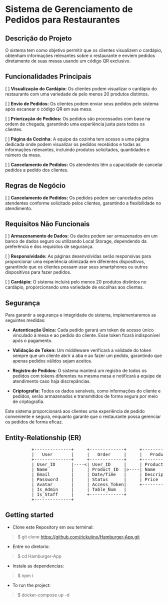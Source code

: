 # Sistema de Gerenciamento de Pedidos para Restaurantes

## Descrição do Projeto

O sistema tem como objetivo permitir que os clientes visualizem o cardápio, obtenham informações relevantes sobre o restaurante e enviem pedidos diretamente de suas mesas usando um código QR exclusivo.

## Funcionalidades Principais

[ ] **Visualização do Cardápio:** Os clientes podem visualizar o cardápio do restaurante com uma variedade de pelo menos 20 produtos distintos.

[ ] **Envio de Pedidos:** Os clientes podem enviar seus pedidos pelo sistema após escanear o código QR em sua mesa.

[ ] **Priorização de Pedidos:** Os pedidos são processados com base na ordem de chegada, garantindo uma experiência justa para todos os clientes.

[ ] **Página da Cozinha:** A equipe da cozinha tem acesso a uma página dedicada onde podem visualizar os pedidos recebidos e todas as informações relevantes, incluindo produtos solicitados, quantidades e número da mesa.

[ ] **Cancelamento de Pedidos:** Os atendentes têm a capacidade de cancelar pedidos a pedido dos clientes.

## Regras de Negócio

[ ] **Cancelamento de Pedidos:** Os pedidos podem ser cancelados pelos atendentes conforme solicitado pelos clientes, garantindo a flexibilidade no atendimento.

## Requisitos Não Funcionais

[ ] **Armazenamento de Dados:** Os dados podem ser armazenados em um banco de dados seguro ou utilizando Local Storage, dependendo da preferência e dos requisitos de segurança.

[ ] **Responsividade:** As páginas desenvolvidas serão responsivas para proporcionar uma experiência otimizada em diferentes dispositivos, garantindo que os clientes possam usar seus smartphones ou outros dispositivos para fazer pedidos.

[ ] **Cardápio:** O sistema incluirá pelo menos 20 produtos distintos no cardápio, proporcionando uma variedade de escolhas aos clientes.

## Segurança

Para garantir a segurança e integridade do sistema, implementaremos as seguintes medidas:

- **Autenticação Única:** Cada pedido gerará um token de acesso único vinculado à mesa e ao pedido do cliente. Esse token ficará indisponível após o pagamento.

- **Validação de Token:** Um middleware verificará a validade do token sempre que um cliente abrir a aba e ao fazer um pedido, garantindo que apenas pedidos válidos sejam aceitos.

- **Registro de Pedidos:** O sistema manterá um registro de todos os pedidos com tokens diferentes na mesma mesa e notificará a equipe de atendimento caso haja discrepâncias.

- **Criptografia:** Todos os dados sensíveis, como informações do cliente e pedidos, serão armazenados e transmitidos de forma segura por meio de criptografia.

Este sistema proporcionará aos clientes uma experiência de pedido conveniente e segura, enquanto garante que o restaurante possa gerenciar os pedidos de forma eficaz.

## Entity-Relationship (ER)

<pre>
          +--------------+     +-------------+     +-------------+
          |   User       |     |   Order     |     |   Product   |
          +--------------+     +-------------+     +-------------+
          | User_ID      |----<| User_ID     |     | Product_ID  |
          | Name         |     | Product_ID  |>----| Name        |
          | Email        |     | Date/Time   |     | Description |
          | Password     |     | Status      |     | Price       |
          | Avatar       |     | Access_Token|     +-------------+
          | Is_Admin     |     | Table_Num   |
          | Is_Staff     |     +-------------+
          +--------------+
</pre>

## Getting started

* Clone este Repository em seu terminal:
>    $ git clone https://github.com/rickutino/Hamburger-App.git
* Entre no diretorio:
>    $ cd Hamburger-App
* Instale as dependencias:
>    $ npm i
* To run the project:
>    $ docker-compose up -d